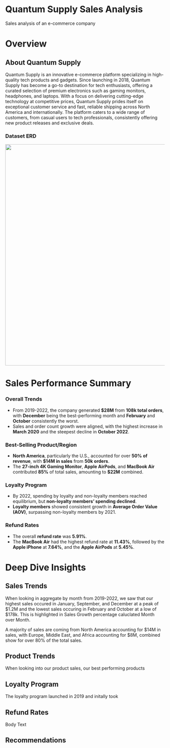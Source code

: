 # Quantum Supply Sales Analysis
Sales analysis of an e-commerce company

# Overview 
## About Quantum Supply
Quantum Supply is an innovative e-commerce platform specializing in high-quality tech products and gadgets. Since launching in 2018, Quantum Supply has become a go-to destination for tech enthusiasts, offering a curated selection of premium electronics such as gaming monitors, headphones, and laptops. With a focus on delivering cutting-edge technology at competitive prices, Quantum Supply prides itself on exceptional customer service and fast, reliable shipping across North America and internationally. The platform caters to a wide range of customers, from casual users to tech professionals, consistently offering new product releases and exclusive deals.

### Dataset ERD 
<img width="700" src="https://github.com/user-attachments/assets/5f9ee2a7-9383-4618-80ba-45ff34bc1bb1"/> 


# Sales Performance Summary

### Overall Trends
- From 2019-2022, the company generated **$28M** from **108k total orders**, with **December** being the best-performing month and **February** and **October** consistently the worst.
- Sales and order count growth were aligned, with the highest increase in **March 2020** and the steepest decline in **October 2022**.

### Best-Selling Product/Region
- **North America**, particularly the U.S., accounted for over **50% of revenue**, with **$14M in sales** from **50k orders**.
- The **27-inch 4K Gaming Monitor**, **Apple AirPods**, and **MacBook Air** contributed **85%** of total sales, amounting to **$22M** combined.

### Loyalty Program
- By 2022, spending by loyalty and non-loyalty members reached equilibrium, but **non-loyalty members’ spending declined**.
- **Loyalty members** showed consistent growth in **Average Order Value (AOV)**, surpassing non-loyalty members by 2021.

### Refund Rates
- The overall **refund rate** was **5.91%**.
- The **MacBook Air** had the highest refund rate at **11.43%**, followed by the **Apple iPhone** at **7.64%**, and the **Apple AirPods** at **5.45%**.

# Deep Dive Insights

## Sales Trends
When looking in aggregate by month from 2019-2022, we saw that our highest sales occured in January, September, and December at a peak of $1.2M and the lowest sales occuring in February and October at a low of $178k. This is highlighted in Sales Growth percentage caluclated Month over Month. 

A majority of sales are coming from North America accounting for $14M in sales, with Europe, Middle East, and Africa accounting for $8M, combined show for over 80% of the total sales. 

## Product Trends
When looking into our product sales, our best performing products

## Loyalty Program
The loyalty program launched in 2019 and initally took 

## Refund Rates
Body Text

## Recommendations
